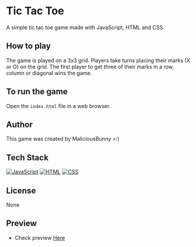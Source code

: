 # Tic Tac Toe

A simple tic tac toe game made with JavaScript, HTML and CSS.

## How to play

The game is played on a 3x3 grid. Players take turns placing their marks (X or O) on the grid. The first player to get three of their marks in a row, column or diagonal wins the game.

## To run the game

Open the `index.html` file in a web browser.

## Author

This game was created by MaliciousBunny >:)

## Tech Stack

[![JavaScript](https://img.shields.io/badge/JavaScript-%23F0DB4F.svg?style=flat-square)](https://shields.io/)
[![HTML](https://img.shields.io/badge/HTML5-%23E34F26.svg?style=flat-square)](https://shields.io/)
[![CSS](https://img.shields.io/badge/CSS3-%23007ACC.svg?style=flat-square)](https://shields.io/)

## License

None

## Preview
* Check preview <a href="https://tar-genius.github.io/Tic-Tac-Toe/">Here</a>

